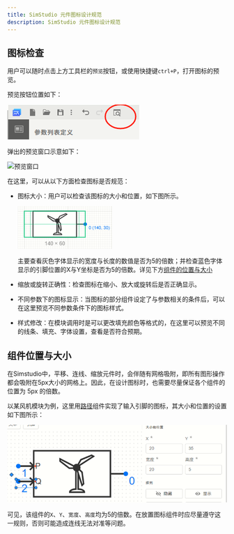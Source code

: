 ```yaml
---
title: SimStudio 元件图标设计规范
description: SimStudio 元件图标设计规范
---
```



## 图标检查

用户可以随时点击上方工具栏的```预览```按钮，或使用快捷键```ctrl+P```，打开图标的预览。

预览按钮位置如下：

![预览按钮](image-1.png)

弹出的预览窗口示意如下：

![预览窗口](image-2.png)

在这里，可以从以下方面检查图标是否规范：

- 图标大小：用户可以检查该图标的大小和位置，如下图所示。

    ![图标大小检查](image-3.png)

    主要查看灰色字体显示的宽度与长度的数值是否为5的倍数；并检查蓝色字体显示的引脚位置的X与Y坐标是否为5的倍数。详见下方[组件的位置与大小](#组件位置与大小)

- 缩放或旋转正确性：检查图标在缩小、放大或旋转后是否正确显示。

- 不同参数下的图标显示：当图标的部分组件设定了与参数相关的条件后，可以在这里预览不同参数条件下的图标样式。

- 样式修改：在模块调用时是可以更改填充颜色等格式的，在这里可以预览不同的线条、填充、字体设置，查看是否符合预期。


## 组件位置与大小

在Simstudio中，平移、连线、缩放元件时，会伴随有网格吸附，即所有图形操作都会吸附在5px大小的网格上。因此，在设计图标时，也需要尽量保证各个组件的位置为 5px 的倍数。

以某风机模块为例，这里用[路径](../path/index.md)组件实现了输入引脚的图标，其大小和位置的设置如下图所示：

![大小与位置的正确设置](image.png)

可见，该组件的```X```、```Y```、```宽度```、```高度```均为5的倍数。在放置图标组件时应尽量遵守这一规则，否则可能造成连线无法对准等问题。